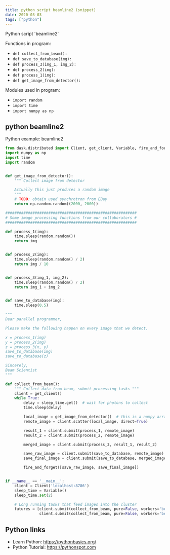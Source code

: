 ```yaml
---
title: python script beamline2 (snippet)
date: 2020-03-03
tags: ["python"]
---
```

Python script 'beamline2'

Functions in program: 
* `def collect_from_beam():`
* `def save_to_database(img):`
* `def process_3(img_1, img_2):`
* `def process_2(img):`
* `def process_1(img):`
* `def get_image_from_detector():`

Modules used in program: 
* `import random`
* `import time`
* `import numpy as np`

## python beamline2

Python example: beamline2

```python
from dask.distributed import Client, get_client, Variable, fire_and_forget
import numpy as np
import time
import random


def get_image_from_detector():
    """ Collect image from detector

    Actually this just produces a random image
    """
    # TODO: obtain used synchrotron from EBay
    return np.random.random((2000, 2000))

##########################################################
# Some image processing functions from our collaborators #
##########################################################

def process_1(img):
    time.sleep(random.random())
    return img


def process_2(img):
    time.sleep(random.random() / 2)
    return img / 10


def process_3(img_1, img_2):
    time.sleep(random.random() / 2)
    return img_1 + img_2


def save_to_database(img):
    time.sleep(0.5)

"""
Dear parallel programmer,

Please make the following happen on every image that we detect.

x = process_1(img)
y = process_2(img)
z = process_3(x, y)
save_to_database(img)
save_to_database(z)

Sincerely,
Beam Scientist
"""

def collect_from_beam():
    """ Collect data from beam, submit processing tasks """
    client = get_client()
    while True:
        delay = sleep_time.get()  # wait for photons to collect
        time.sleep(delay)

        local_image = get_image_from_detector()  # this is a numpy array
        remote_image = client.scatter(local_image, direct=True)

        result_1 = client.submit(process_1, remote_image)
        result_2 = client.submit(process_2, remote_image)

        merged_image = client.submit(process_3, result_1, result_2)

        save_raw_image = client.submit(save_to_database, remote_image)
        save_final_image = client.submit(save_to_database, merged_image)

        fire_and_forget([save_raw_image, save_final_image])


if __name__ == '__main__':
    client = Client('localhost:8786')
    sleep_time = Variable()
    sleep_time.set(2)

    # Long running tasks that feed images into the cluster
    futures = [client.submit(collect_from_beam, pure=False, workers='beam-1'),
               client.submit(collect_from_beam, pure=False, workers='beam-2')]


```

## Python links

- Learn Python: https://pythonbasics.org/
- Python Tutorial: https://pythonspot.com

